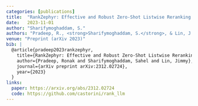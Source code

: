 ```yaml
---
categories: [publications]
title:  "RankZephyr: Effective and Robust Zero-Shot Listwise Reranking is a Breeze!"
date:   2023-11-01
author: "Sharifymoghaddam, S."
authors: "Pradeep, R., <strong>Sharifymoghaddam, S.</strong>, & Lin, J."
venue: "Preprint (arXiv 2023)"
bib: |
  @article{pradeep2023rankzephyr,
    title={RankZephyr: Effective and Robust Zero-Shot Listwise Reranking is a Breeze!},
    author={Pradeep, Ronak and Sharifymoghaddam, Sahel and Lin, Jimmy},
    journal={arXiv preprint arXiv:2312.02724},
    year={2023}
  }
links:
  paper: https://arxiv.org/abs/2312.02724
  code: https://github.com/castorini/rank_llm
---
```

